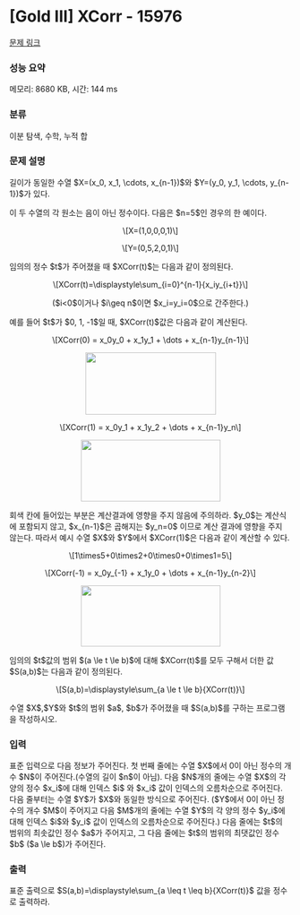 # [Gold III] XCorr - 15976 

[문제 링크](https://www.acmicpc.net/problem/15976) 

### 성능 요약

메모리: 8680 KB, 시간: 144 ms

### 분류

이분 탐색, 수학, 누적 합

### 문제 설명

<p>길이가 동일한 수열 $X=(x_0, x_1, \cdots, x_{n-1})$와 $Y=(y_0, y_1, \cdots, y_{n-1})$가 있다.</p>

<p>이 두 수열의 각 원소는 음이 아닌 정수이다. 다음은 $n=5$인 경우의 한 예이다.</p>

<p style="text-align: center;">\[X=(1,0,0,0,1)\]</p>

<p style="text-align: center;">\[Y=(0,5,2,0,1)\]</p>

<p>임의의 정수 $t$가 주어졌을 때 $XCorr(t)$는 다음과 같이 정의된다.</p>

<p style="text-align: center;">\[XCorr(t)=\displaystyle\sum_{i=0}^{n-1}{x_iy_{i+t}}\]</p>

<p style="text-align: center;">($i<0$이거나 $i\geq n$이면 $x_i=y_i=0$으로 간주한다.)</p>

<p>예를 들어 $t$가 $0, 1, -1$일 때, $XCorr(t)$값은 다음과 같이 계산된다.</p>

<p style="text-align: center;">\[XCorr(0) = x_0y_0 + x_1y_1 + \dots + x_{n-1}y_{n-1}\]</p>

<p style="text-align: center;"><img alt="" src="" style="width: 233px; height: 111px;"></p>

<p style="text-align: center;">\[XCorr(1) = x_0y_1 + x_1y_2 + \dots + x_{n-1}y_n\]</p>

<p style="text-align: center;"><img alt="" src="" style="width: 249px; height: 110px;"></p>

<p>회색 칸에 들어있는 부분은 계산결과에 영향을 주지 않음에 주의하라. $y_0$는 계산식에 포함되지 않고, $x_{n-1}$은 곱해지는 $y_n=0$ 이므로 계산 결과에 영향을 주지 않는다. 따라서 예시 수열 $X$와 $Y$에서 $XCorr(1)$은 다음과 같이 계산할 수 있다.</p>

<p style="text-align: center;">\[1\times5+0\times2+0\times0+0\times1=5\]</p>

<p style="text-align: center;">\[XCorr(-1) = x_0y_{-1} + x_1y_0 + \dots + x_{n-1}y_{n-2}\]</p>

<p style="text-align: center;"><img alt="" src="" style="width: 249px; height: 109px;"></p>

<p>임의의 $t$값의 범위 $(a \le t \le b)$에 대해 $XCorr(t)$를 모두 구해서 더한 값 $S(a,b)$는 다음과 같이 정의된다.</p>

<p style="text-align: center;">\[S(a,b)=\displaystyle\sum_{a \le t \le b}{XCorr(t)}\]</p>

<p>수열 $X$,$Y$와 $t$의 범위 $a$, $b$가 주어졌을 때 $S(a,b)$를 구하는 프로그램을 작성하시오.</p>

### 입력 

 <p>표준 입력으로 다음 정보가 주어진다. 첫 번째 줄에는 수열 $X$에서 0이 아닌 정수의 개수 $N$이 주어진다.(수열의 길이 $n$이 아님). 다음 $N$개의 줄에는 수열 $X$의 각 양의 정수 $x_i$에 대해 인덱스 $i$ 와 $x_i$ 값이 인덱스의 오름차순으로 주어진다. 다음 줄부터는 수열 $Y$가 $X$와 동일한 방식으로 주어진다. ($Y$에서 0이 아닌 정수의 개수 $M$이 주어지고 다음 $M$개의 줄에는 수열 $Y$의 각 양의 정수 $y_i$에 대해 인덱스 $i$와 $y_i$ 값이 인덱스의 오름차순으로 주어진다.) 다음 줄에는 $t$의 범위의 최솟값인 정수 $a$가 주어지고, 그 다음 줄에는 $t$의 범위의 최댓값인 정수 $b$ ($a \le b$)가 주어진다. </p>

### 출력 

 <p>표준 출력으로 $S(a,b)=\displaystyle\sum_{a \leq t \leq b}{XCorr(t)}$ 값을 정수로 출력하라.</p>

